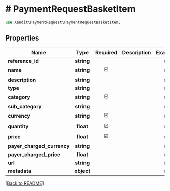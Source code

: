 # # PaymentRequestBasketItem


```php
use Xendit\PaymentRequest\PaymentRequestBasketItem;
```

## Properties

| Name | Type | Required | Description | Examples |
|------------|:-------------:|:-------------:|-------------|:-------------:|
| **reference_id** | **string** |  |  | null |
| **name** | **string** | ☑️ |  | null |
| **description** | **string** |  |  | null |
| **type** | **string** |  |  | null |
| **category** | **string** | ☑️ |  | null |
| **sub_category** | **string** |  |  | null |
| **currency** | **string** | ☑️ |  | null |
| **quantity** | **float** | ☑️ |  | null |
| **price** | **float** | ☑️ |  | null |
| **payer_charged_currency** | **string** |  |  | null |
| **payer_charged_price** | **float** |  |  | null |
| **url** | **string** |  |  | null |
| **metadata** | **object** |  |  | null |


[[Back to README]](../../README.md)
